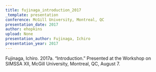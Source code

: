 ```yaml
---
title: fujinaga_introduction_2017
_template: presentation
conference: McGill University, Montreal, QC
presentation_date: 2017
author: ehopkins
upload: None
presentation_author: Fujinaga, Ichiro
presentation_year: 2017
---
```

Fujinaga, Ichiro. 2017a. “Introduction.” Presented at the Workshop on SIMSSA XII, McGill University, Montreal, QC, August 7.

